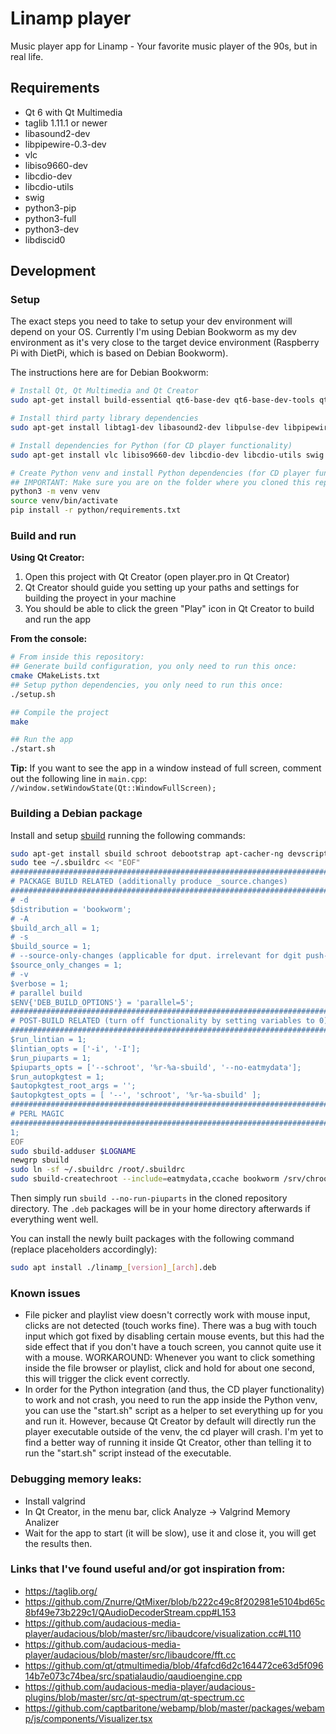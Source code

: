 # Linamp player

Music player app for Linamp - Your favorite music player of the 90s, but in real life.

## Requirements

- Qt 6 with Qt Multimedia
- taglib 1.11.1 or newer
- libasound2-dev
- libpipewire-0.3-dev
- vlc
- libiso9660-dev
- libcdio-dev
- libcdio-utils
- swig
- python3-pip
- python3-full
- python3-dev
- libdiscid0

## Development

### Setup

The exact steps you need to take to setup your dev environment will depend on your OS. Currently I'm using Debian Bookworm as my dev environment as it's very close to the target device environment (Raspberry Pi with DietPi, which is based on Debian Bookworm).

The instructions here are for Debian Bookworm:

```bash
# Install Qt, Qt Multimedia and Qt Creator
sudo apt-get install build-essential qt6-base-dev qt6-base-dev-tools qt6-multimedia-dev qtcreator cmake -y

# Install third party library dependencies
sudo apt-get install libtag1-dev libasound2-dev libpulse-dev libpipewire-0.3-dev libdbus-1-dev -y

# Install dependencies for Python (for CD player functionality)
sudo apt-get install vlc libiso9660-dev libcdio-dev libcdio-utils swig python3-pip python3-full python3-dev libdiscid0 libdiscid-dev -y

# Create Python venv and install Python dependencies (for CD player functionality)
## IMPORTANT: Make sure you are on the folder where you cloned this repo before running the following commands:
python3 -m venv venv
source venv/bin/activate
pip install -r python/requirements.txt
```

### Build and run

**Using Qt Creator:**

1. Open this project with Qt Creator (open player.pro in Qt Creator)
2. Qt Creator should guide you setting up your paths and settings for building the proyect in your machine
3. You should be able to click the green "Play" icon in Qt Creator to build and run the app

**From the console:**

```bash
# From inside this repository:
## Generate build configuration, you only need to run this once:
cmake CMakeLists.txt
## Setup python dependencies, you only need to run this once:
./setup.sh

## Compile the project
make

## Run the app
./start.sh
```

**Tip:** If you want to see the app in a window instead of full screen, comment out the following line in `main.cpp`: `//window.setWindowState(Qt::WindowFullScreen);`

### Building a Debian package

Install and setup [sbuild](https://wiki.debian.org/sbuild) running the following commands:

```bash
sudo apt-get install sbuild schroot debootstrap apt-cacher-ng devscripts piuparts dh-python dh-cmake
sudo tee ~/.sbuildrc << "EOF"
##############################################################################
# PACKAGE BUILD RELATED (additionally produce _source.changes)
##############################################################################
# -d
$distribution = 'bookworm';
# -A
$build_arch_all = 1;
# -s
$build_source = 1;
# --source-only-changes (applicable for dput. irrelevant for dgit push-source).
$source_only_changes = 1;
# -v
$verbose = 1;
# parallel build
$ENV{'DEB_BUILD_OPTIONS'} = 'parallel=5';
##############################################################################
# POST-BUILD RELATED (turn off functionality by setting variables to 0)
##############################################################################
$run_lintian = 1;
$lintian_opts = ['-i', '-I'];
$run_piuparts = 1;
$piuparts_opts = ['--schroot', '%r-%a-sbuild', '--no-eatmydata'];
$run_autopkgtest = 1;
$autopkgtest_root_args = '';
$autopkgtest_opts = [ '--', 'schroot', '%r-%a-sbuild' ];
##############################################################################
# PERL MAGIC
##############################################################################
1;
EOF
sudo sbuild-adduser $LOGNAME
newgrp sbuild
sudo ln -sf ~/.sbuildrc /root/.sbuildrc
sudo sbuild-createchroot --include=eatmydata,ccache bookworm /srv/chroot/bookworm-amd64-sbuild http://127.0.0.1:3142/ftp.us.debian.org/debian
```

Then simply run `sbuild --no-run-piuparts` in the cloned repository directory. The `.deb` packages will be in your home directory afterwards if everything went well.

You can install the newly built packages with the following command (replace placeholders accordingly):

```bash
sudo apt install ./linamp_[version]_[arch].deb
```

### Known issues

- File picker and playlist view doesn't correctly work with mouse input, clicks are not detected (touch works fine). There was a bug with touch input which got fixed by disabling certain mouse events, but this had the side effect that if you don't have a touch screen, you cannot quite use it with a mouse. WORKAROUND: Whenever you want to click something inside the file browser or playlist, click and hold for about one second, this will trigger the click event correctly.
- In order for the Python integration (and thus, the CD player functionality) to work and not crash, you need to run the app inside the Python venv, you can use the "start.sh" script as a helper to set everything up for you and run it. However, because Qt Creator by default will directly run the player executable outside of the venv, the cd player will crash. I'm yet to find a better way of running it inside Qt Creator, other than telling it to run the "start.sh" script instead of the executable.

### Debugging memory leaks:

- Install valgrind
- In Qt Creator, in the menu bar, click Analyze -> Valgrind Memory Analizer
- Wait for the app to start (it will be slow), use it and close it, you will get the results then.

### Links that I've found useful and/or got inspiration from:

- https://taglib.org/
- https://github.com/Znurre/QtMixer/blob/b222c49c8f202981e5104bd65c8bf49e73b229c1/QAudioDecoderStream.cpp#L153
- https://github.com/audacious-media-player/audacious/blob/master/src/libaudcore/visualization.cc#L110
- https://github.com/audacious-media-player/audacious/blob/master/src/libaudcore/fft.cc
- https://github.com/qt/qtmultimedia/blob/4fafcd6d2c164472ce63d5f09614b7e073c74bea/src/spatialaudio/qaudioengine.cpp
- https://github.com/audacious-media-player/audacious-plugins/blob/master/src/qt-spectrum/qt-spectrum.cc
- https://github.com/captbaritone/webamp/blob/master/packages/webamp/js/components/Visualizer.tsx
